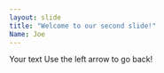 ```yaml
---
layout: slide
title: "Welcome to our second slide!"
Name: Joe
---
```

Your text
Use the left arrow to go back!
